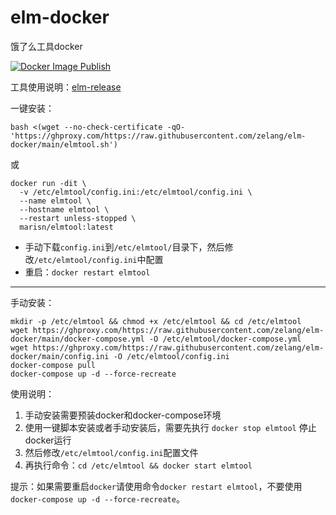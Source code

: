 # elm-docker
 饿了么工具docker
 
 [![Docker Image Publish](https://github.com/zelang/elm-docker/actions/workflows/docker-publish.yml/badge.svg)](https://github.com/zelang/elm-docker/actions/workflows/docker-publish.yml)
 
 工具使用说明：[elm-release](https://github.com/zelang/elm-release)
 
一键安装：
```shell
bash <(wget --no-check-certificate -qO- 'https://ghproxy.com/https://raw.githubusercontent.com/zelang/elm-docker/main/elmtool.sh')
```

或

```shell
docker run -dit \
  -v /etc/elmtool/config.ini:/etc/elmtool/config.ini \
  --name elmtool \
  --hostname elmtool \
  --restart unless-stopped \
  marisn/elmtool:latest
```

- 手动下载`config.ini`到`/etc/elmtool/`目录下，然后修改`/etc/elmtool/config.ini`中配置
- 重启：`docker restart elmtool`
----
手动安装：
```shell
mkdir -p /etc/elmtool && chmod +x /etc/elmtool && cd /etc/elmtool
wget https://ghproxy.com/https://raw.githubusercontent.com/zelang/elm-docker/main/docker-compose.yml -O /etc/elmtool/docker-compose.yml
wget https://ghproxy.com/https://raw.githubusercontent.com/zelang/elm-docker/main/config.ini -O /etc/elmtool/config.ini
docker-compose pull
docker-compose up -d --force-recreate
```

使用说明：

1. 手动安装需要预装docker和docker-compose环境
2. 使用一键脚本安装或者手动安装后，需要先执行 `docker stop elmtool` 停止docker运行
3. 然后修改`/etc/elmtool/config.ini`配置文件
4. 再执行命令：`cd /etc/elmtool && docker start elmtool`


提示：如果需要重启`docker`请使用命令`docker restart elmtool`，不要使用`docker-compose up -d --force-recreate`。